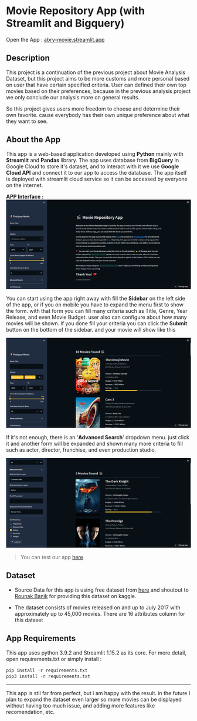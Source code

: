 # Movie Repository App (with Streamlit and Bigquery)

Open the App : [abry-movie.streamlit.app](https://abry-movie.streamlit.app/)

## Description

This project is a continuation of the previous project about Movie Analysis Dataset, but this project aims to be more customs and more personal based on user that have certain specified criteria. User can defined their own top movies based on their preferences, because in the previous analysis project we only conclude our analysis more on general results.

So this project gives users more freedom to choose and determine their own favorite. cause everybody has their own unique preference about what they want to see.

## About the App

This app is a web-based application developed using __Python__ mainly with __Streamlit__ and __Pandas__ library. The app uses database from __BigQuery__ in Google Cloud to store it's dataset, and to interact with it we use __Google Cloud API__ and connect it to our app to access the database. The app itself is deployed with streamlit cloud service so it can be accessed by everyone on the internet.

**APP Interface :**
![App interface](/description/home.png "Display APP")

You can start using the app right away with fill the **Sidebar** on the left side of the app, or if you on mobile you have to expand the menu first to show the form. with that form you can fill many criteria such as Title, Genre, Year Release, and even Movie Budget. user also can configure about how many movies will be shown. if you done fill your criteria you can click the **Submit** button on the bottom of the sidebar. and your movie will show like this

![App interface](/description/menu.png "Display APP")

If it's not enough, there is an '**Advanced Search**' dropdown menu. just click it and another form will be expanded and shown many more criteria to fill such as actor, director, franchise, and even production studio.

![App interface](/description/advanced.png "Display APP")

> You can test our app [here](https://abry-movie.streamlit.app/)

## Dataset

* Source Data for this app is using free dataset from [here](https://www.kaggle.com/datasets/rounakbanik/the-movies-dataset) and shoutout to [Rounak Banik](https://www.kaggle.com/rounakbanik) for providing this dataset on kaggle.

* The dataset consists of movies released on and up to July 2017 with approximately up to 45,000 movies. There are 16 attributes column for this dataset

## App Requirements

This app uses python 3.9.2 and Streamlit 1.15.2 as its core. For more detail, open requirements.txt or simply install :
````python
pip install -r requirements.txt 
pip3 install -r requirements.txt
````

---
This app is stil far from perfect, but i am happy with the result. in the future I plan to expand the dataset even larger so more movies can be displayed without having too much issue, and adding more features like recomendation, etc.
